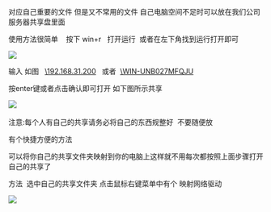 对应自己重要的文件 但是又不常用的文件 自己电脑空间不足时可以放在我们公司服务器共享盘里面

使用方法很简单    按下 win+r   打开运行  或者在左下角找到运行打开即可

![](file:///C:\Users\zzqss\AppData\Local\Temp\ksohtml8680\wps1.jpg)

输入 如图   [\\192.168.31.200](file:///\\192.168.31.200)   或者  [\\WIN-UNB027MFQJU](file:///\\WIN-UNB027MFQJU)  

按enter键或者点击确认即可打开 如下图所示共享

![](file:///C:\Users\zzqss\AppData\Local\Temp\ksohtml8680\wps2.jpg) 

注意:每个人有自己的共享请务必将自己的东西规整好  不要随便放

有个快捷方便的方法  

可以将你自己的共享文件夹映射到你的电脑上这样就不用每次都按照上面步骤打开自己的共享了

方法  选中自己的共享文件夹 点击鼠标右键菜单中有个 映射网络驱动

![](file:///C:\Users\zzqss\AppData\Local\Temp\ksohtml8680\wps3.jpg)